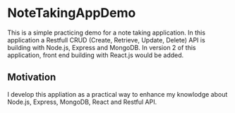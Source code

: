 # NoteTakingAppDemo
This is a simple practicing demo for a note taking application. In this application a Restfull CRUD (Create, Retrieve, Update, Delete) API is building with Node.js, Express and MongoDB. In version 2 of this application, front end building with React.js would be added.

## Motivation
I develop this appliation as a practical way to enhance my knowlodge about Node.js, Express, MongoDB, React and Restful API.




